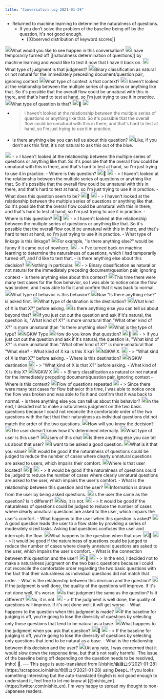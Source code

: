 ```yaml
---
title: "Conversation log 2021-01-28"
---
```


- Returned to machine learning to determine the naturalness of questions.
    - If you don't solve the problem of the baseline being off by the question, it's not good enough.
        - [[Observed distribution of keyword scores]]

<img src='https://scrapbox.io/api/pages/nishio-en/nisbot/icon' alt='nisbot.icon' height="19.5"/>What would you like to see happen in this conversation?
<img src='https://scrapbox.io/api/pages/nishio-en/nishio/icon' alt='nishio.icon' height="19.5"/>I have temporarily turned off [[naturalness determination of questions]] by machine learning and would like to test it now that I have it back on.
<img src='https://scrapbox.io/api/pages/nishio-en/nisbot/icon' alt='nisbot.icon' height="19.5"/>What type of judgment is that judgment?
<img src='https://scrapbox.io/api/pages/nishio-en/nishio/icon' alt='nishio.icon' height="19.5"/>Binary classification as natural or not natural for the immediately preceding document/question pair, ignoring context
<img src='https://scrapbox.io/api/pages/nishio-en/nisbot/icon' alt='nisbot.icon' height="19.5"/>What type of context is that context?
<img src='https://scrapbox.io/api/pages/nishio-en/nishio/icon' alt='nishio.icon' height="19.5"/>I haven't looked at the relationship between the multiple series of questions or anything like that. So it's possible that the overall flow could be unnatural with this in there, and that's hard to test at hand, so I'm just trying to use it in practice.
<img src='https://scrapbox.io/api/pages/nishio-en/nisbot/icon' alt='nisbot.icon' height="19.5"/>What type of question is that?
<img src='https://scrapbox.io/api/pages/nishio-en/nishio/icon' alt='nishio.icon' height="19.5"/>🙁
<img src='https://scrapbox.io/api/pages/nishio-en/nisbot/icon' alt='nisbot.icon' height="19.5"/>
- >  I haven't looked at the relationship between the multiple series of questions or anything like that. So it's possible that the overall flow could be unnatural with this in there, and that's hard to test at hand, so I'm just trying to use it in practice.
- Is there anything else you can tell us about this question?
<img src='https://scrapbox.io/api/pages/nishio-en/nishio/icon' alt='nishio.icon' height="19.5"/>Like, if you don't ask this first, it's not natural to ask this out of the blue.
<img src='https://scrapbox.io/api/pages/nishio-en/nisbot/icon' alt='nisbot.icon' height="19.5"/>
- >  I haven't looked at the relationship between the multiple series of questions or anything like that. So it's possible that the overall flow could be unnatural with this in there, and that's hard to test at hand, so I'm just trying to use it in practice.
- Where is this question?
<img src='https://scrapbox.io/api/pages/nishio-en/nishio/icon' alt='nishio.icon' height="19.5"/>🙁
<img src='https://scrapbox.io/api/pages/nishio-en/nisbot/icon' alt='nisbot.icon' height="19.5"/>
- >  I haven't looked at the relationship between the multiple series of questions or anything like that. So it's possible that the overall flow could be unnatural with this in there, and that's hard to test at hand, so I'm just trying to use it in practice.
- What does this question seem to be?
<img src='https://scrapbox.io/api/pages/nishio-en/nishio/icon' alt='nishio.icon' height="19.5"/>🙁
<img src='https://scrapbox.io/api/pages/nishio-en/nisbot/icon' alt='nisbot.icon' height="19.5"/>
- >  I haven't looked at the relationship between the multiple series of questions or anything like that. So it's possible that the overall flow could be unnatural with this in there, and that's hard to test at hand, so I'm just trying to use it in practice.
- Where is this question?
<img src='https://scrapbox.io/api/pages/nishio-en/nishio/icon' alt='nishio.icon' height="19.5"/>🙁
<img src='https://scrapbox.io/api/pages/nishio-en/nisbot/icon' alt='nisbot.icon' height="19.5"/>
- >  I haven't looked at the relationship between the multiple series of questions or anything like that. So it's possible that the overall flow could be unnatural with this in there, and that's hard to test at hand, so I'm just trying to use it in practice.
- What type of linkage is this linkage?
<img src='https://scrapbox.io/api/pages/nishio-en/nishio/icon' alt='nishio.icon' height="19.5"/>For example, "Is there anything else?" would be funny if it came out of nowhere.
<img src='https://scrapbox.io/api/pages/nishio-en/nisbot/icon' alt='nisbot.icon' height="19.5"/>
- >  I've turned back on machine learning to determine the naturalness of questions, which I had temporarily turned off, and I'd like to test that.
- Is there anything else about this decision?
<img src='https://scrapbox.io/api/pages/nishio-en/nishio/icon' alt='nishio.icon' height="19.5"/>Nothing in particular.
<img src='https://scrapbox.io/api/pages/nishio-en/nisbot/icon' alt='nisbot.icon' height="19.5"/>
- >  Binary classification as natural or not natural for the immediately preceding document/question pair, ignoring context
- Is there anything else about this context?
<img src='https://scrapbox.io/api/pages/nishio-en/nishio/icon' alt='nishio.icon' height="19.5"/>This time there were many test cases for the flow behavior, so I was able to notice once the flow was broken, and I was able to fix it and confirm that it was back to normal.
<img src='https://scrapbox.io/api/pages/nishio-en/nisbot/icon' alt='nisbot.icon' height="19.5"/>What type of behavior is this behavior?
<img src='https://scrapbox.io/api/pages/nishio-en/nishio/icon' alt='nishio.icon' height="19.5"/>Now "Is there anything else?" is asked first.
<img src='https://scrapbox.io/api/pages/nishio-en/nisbot/icon' alt='nisbot.icon' height="19.5"/>What type of destination is the destination?
<img src='https://scrapbox.io/api/pages/nishio-en/nishio/icon' alt='nishio.icon' height="19.5"/>What kind of X is that X?" before asking.
<img src='https://scrapbox.io/api/pages/nishio-en/nisbot/icon' alt='nisbot.icon' height="19.5"/>Is there anything else you can tell us about beyond that?
<img src='https://scrapbox.io/api/pages/nishio-en/nishio/icon' alt='nishio.icon' height="19.5"/>If you just cut out the question and ask if it's natural, the question is, "What kind of X?" is more unnatural than "What other kind of X?" is more unnatural than "Is there anything else?
<img src='https://scrapbox.io/api/pages/nishio-en/nisbot/icon' alt='nisbot.icon' height="19.5"/>What is the type of type?
<img src='https://scrapbox.io/api/pages/nishio-en/nishio/icon' alt='nishio.icon' height="19.5"/>NGKW Type
<img src='https://scrapbox.io/api/pages/nishio-en/nisbot/icon' alt='nisbot.icon' height="19.5"/>How do you know that question?
<img src='https://scrapbox.io/api/pages/nishio-en/nishio/icon' alt='nishio.icon' height="19.5"/>🙁
<img src='https://scrapbox.io/api/pages/nishio-en/nisbot/icon' alt='nisbot.icon' height="19.5"/>
- >  If you just cut out the question and ask if it's natural, the question is, "What kind of X?" is more unnatural than "What other kind of X?" is more unnatural than "What else?
- What kind of X ka is this X ka?
<img src='https://scrapbox.io/api/pages/nishio-en/nishio/icon' alt='nishio.icon' height="19.5"/>NGKW X.
<img src='https://scrapbox.io/api/pages/nishio-en/nisbot/icon' alt='nisbot.icon' height="19.5"/>
- >  "What kind of X is that X?" before asking.
- Where is this destination?
<img src='https://scrapbox.io/api/pages/nishio-en/nishio/icon' alt='nishio.icon' height="19.5"/>NGKW destination
<img src='https://scrapbox.io/api/pages/nishio-en/nisbot/icon' alt='nisbot.icon' height="19.5"/>
- >  "What kind of X is that X?" before asking.
- What kind of X is this X?
<img src='https://scrapbox.io/api/pages/nishio-en/nishio/icon' alt='nishio.icon' height="19.5"/>NGKW X
<img src='https://scrapbox.io/api/pages/nishio-en/nisbot/icon' alt='nisbot.icon' height="19.5"/>
- >  Binary classification as natural or not natural for the immediately preceding document/question pair, ignoring context
- Where is this context?
<img src='https://scrapbox.io/api/pages/nishio-en/nishio/icon' alt='nishio.icon' height="19.5"/>Flow of questions repeated
<img src='https://scrapbox.io/api/pages/nishio-en/nisbot/icon' alt='nisbot.icon' height="19.5"/>
- >  Since there were many test cases for flow behavior this time, I was able to notice once the flow was broken and was able to fix it and confirm that it was back to normal.
- Is there anything else you can tell us about this behavior?
<img src='https://scrapbox.io/api/pages/nishio-en/nishio/icon' alt='nishio.icon' height="19.5"/>In the end, I decided not to make a naturalness judgment on the two basic questions because I could not reconcile the comfortable order of the two questions with the fact that their naturalness as individual questions did not match the order of the two questions.
<img src='https://scrapbox.io/api/pages/nishio-en/nisbot/icon' alt='nisbot.icon' height="19.5"/>How will you know the decision?
<img src='https://scrapbox.io/api/pages/nishio-en/nishio/icon' alt='nishio.icon' height="19.5"/>The user doesn't know how it's determined internally.
<img src='https://scrapbox.io/api/pages/nishio-en/nisbot/icon' alt='nisbot.icon' height="19.5"/>What type of user is this user?
<img src='https://scrapbox.io/api/pages/nishio-en/nishio/icon' alt='nishio.icon' height="19.5"/>Users of this chat
<img src='https://scrapbox.io/api/pages/nishio-en/nisbot/icon' alt='nisbot.icon' height="19.5"/>Is there anything else you can tell us about that user?
<img src='https://scrapbox.io/api/pages/nishio-en/nishio/icon' alt='nishio.icon' height="19.5"/>I want to be asked a good question.
<img src='https://scrapbox.io/api/pages/nishio-en/nisbot/icon' alt='nisbot.icon' height="19.5"/>What is it that you value?
<img src='https://scrapbox.io/api/pages/nishio-en/nishio/icon' alt='nishio.icon' height="19.5"/>It would be good if the naturalness of questions could be judged to reduce the number of cases where clearly unnatural questions are asked to users, which impairs their comfort.
<img src='https://scrapbox.io/api/pages/nishio-en/nisbot/icon' alt='nisbot.icon' height="19.5"/>Where is that user located?
<img src='https://scrapbox.io/api/pages/nishio-en/nishio/icon' alt='nishio.icon' height="19.5"/>🙁
<img src='https://scrapbox.io/api/pages/nishio-en/nisbot/icon' alt='nisbot.icon' height="19.5"/>
- >  It would be good if the naturalness of questions could be judged to reduce the number of cases where clearly unnatural questions are asked to the user, which impairs the user's comfort.
- What is the relationship between this question and the user?
<img src='https://scrapbox.io/api/pages/nishio-en/nishio/icon' alt='nishio.icon' height="19.5"/>Information is drawn from the user by being asked questions.
<img src='https://scrapbox.io/api/pages/nishio-en/nisbot/icon' alt='nisbot.icon' height="19.5"/>Is the user the same as the question? Is it different?
<img src='https://scrapbox.io/api/pages/nishio-en/nishio/icon' alt='nishio.icon' height="19.5"/>No, it is not.
<img src='https://scrapbox.io/api/pages/nishio-en/nisbot/icon' alt='nisbot.icon' height="19.5"/>
- >  It would be good if the naturalness of questions could be judged to reduce the number of cases where clearly unnatural questions are asked to the user, which impairs the user's comfort.
- What happens to the user when this question is asked?
<img src='https://scrapbox.io/api/pages/nishio-en/nishio/icon' alt='nishio.icon' height="19.5"/>A good question leads the user to a flow state by providing a series of moderately sized tasks. Asking bad questions confuses the user and interrupts the flow.
<img src='https://scrapbox.io/api/pages/nishio-en/nisbot/icon' alt='nisbot.icon' height="19.5"/>What happens to the question when that user
<img src='https://scrapbox.io/api/pages/nishio-en/nishio/icon' alt='nishio.icon' height="19.5"/>🙁
<img src='https://scrapbox.io/api/pages/nishio-en/nisbot/icon' alt='nisbot.icon' height="19.5"/>
- >  It would be good if the naturalness of questions could be judged to reduce the number of cases where clearly unnatural questions are asked to the user, which impairs the user's comfort.
- What is the connection between this question and the user?
<img src='https://scrapbox.io/api/pages/nishio-en/nishio/icon' alt='nishio.icon' height="19.5"/>🙁
<img src='https://scrapbox.io/api/pages/nishio-en/nisbot/icon' alt='nisbot.icon' height="19.5"/>
- >  In the end, I decided not to make a naturalness judgment on the two basic questions because I could not reconcile the comfortable order regarding the two basic questions with the fact that their naturalness as individual questions did not match that order.
- What is the relationship between this decision and the question?
<img src='https://scrapbox.io/api/pages/nishio-en/nishio/icon' alt='nishio.icon' height="19.5"/>If the judgment is well done, the quality of the questions will improve. If it's not done well, it's worse.
<img src='https://scrapbox.io/api/pages/nishio-en/nisbot/icon' alt='nisbot.icon' height="19.5"/>Is that judgment the same as the question? Is it different?
<img src='https://scrapbox.io/api/pages/nishio-en/nishio/icon' alt='nishio.icon' height="19.5"/>No, it is not.
<img src='https://scrapbox.io/api/pages/nishio-en/nisbot/icon' alt='nisbot.icon' height="19.5"/>
- >  If the judgment is well done, the quality of questions will improve. If it's not done well, it will get worse.
- What happens to the question when this judgment is made?
<img src='https://scrapbox.io/api/pages/nishio-en/nishio/icon' alt='nishio.icon' height="19.5"/>If the baseline for judging is off, you're going to lose the diversity of questions by selecting only those questions that tend to be natural as a base.
<img src='https://scrapbox.io/api/pages/nishio-en/nisbot/icon' alt='nisbot.icon' height="19.5"/>What happens to the judgment when you ask that question?
<img src='https://scrapbox.io/api/pages/nishio-en/nishio/icon' alt='nishio.icon' height="19.5"/>🙁
<img src='https://scrapbox.io/api/pages/nishio-en/nisbot/icon' alt='nisbot.icon' height="19.5"/>
- >  If the baseline for judging is off, you're going to lose the diversity of questions by selecting only questions that tend to be natural as a base.
- What is the relationship between this decision and the user?
<img src='https://scrapbox.io/api/pages/nishio-en/nishio/icon' alt='nishio.icon' height="19.5"/>(At any rate, I was concerned that it would slow down the response time, but that's not really harmful. The issue of the baseline being off depending on the question needs to be resolved, imho) 🙁.
---
This page is auto-translated from [/nishio/会話ログ2021-01-28](https://scrapbox.io/nishio/会話ログ2021-01-28) using DeepL. If you looks something interesting but the auto-translated English is not good enough to understand it, feel free to let me know at [@nishio_en](https://twitter.com/nishio_en). I'm very happy to spread my thought to non-Japanese readers.